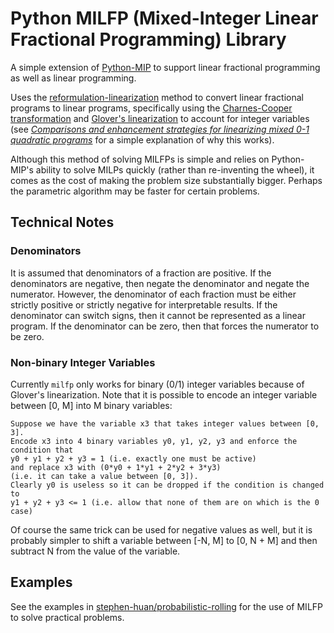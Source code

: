 # Python MILFP (Mixed-Integer Linear Fractional Programming) Library

A simple extension of [Python-MIP](https://github.com/coin-or/python-mip)
to support linear fractional programming as well as linear programming.

Uses the [reformulation-linearization](
https://optimization.mccormick.northwestern.edu/index.php/Mixed-integer_linear_fractional_programming_(MILFP))
method to convert linear fractional programs to linear programs,
specifically using the [Charnes-Cooper transformation](
http://lpsolve.sourceforge.net/5.1/ratio.htm)
and [Glover's linearization](
https://glossary.informs.org/ver2/mpgwiki/index.php/Glovers_linearization)
to account for integer variables
(see [_Comparisons and enhancement strategies for linearizing mixed
0-1 quadratic programs_](https://doi.org/10.1016/j.disopt.2004.03.006)
for a simple explanation of why this works).

Although this method of solving MILFPs is simple and relies on Python-MIP's
ability to solve MILPs quickly (rather than re-inventing the wheel), it
comes as the cost of making the problem size substantially bigger. Perhaps
the parametric algorithm may be faster for certain problems.

## Technical Notes

### Denominators

It is assumed that denominators of a fraction are positive. If the denominators
are negative, then negate the denominator and negate the numerator. However,
the denominator of each fraction must be either strictly positive or strictly
negative for interpretable results. If the denominator can switch signs, then
it cannot be represented as a linear program. If the denominator can be zero,
then that forces the numerator to be zero.

### Non-binary Integer Variables

Currently `milfp` only works for binary (0/1) integer variables
because of Glover's linearization. Note that it is possible to
encode an integer variable between [0, M] into M binary variables:
```
Suppose we have the variable x3 that takes integer values between [0, 3].
Encode x3 into 4 binary variables y0, y1, y2, y3 and enforce the condition that 
y0 + y1 + y2 + y3 = 1 (i.e. exactly one must be active) 
and replace x3 with (0*y0 + 1*y1 + 2*y2 + 3*y3)
(i.e. it can take a value between [0, 3]). 
Clearly y0 is useless so it can be dropped if the condition is changed to
y1 + y2 + y3 <= 1 (i.e. allow that none of them are on which is the 0 case)
```
Of course the same trick can be used for negative values as well,
but it is probably simpler to shift a variable between [-N, M] to
[0, N + M] and then subtract N from the value of the variable.

## Examples

See the examples in [stephen-huan/probabilistic-rolling](
https://github.com/stephen-huan/probabilistic-rolling)
for the use of MILFP to solve practical problems.

